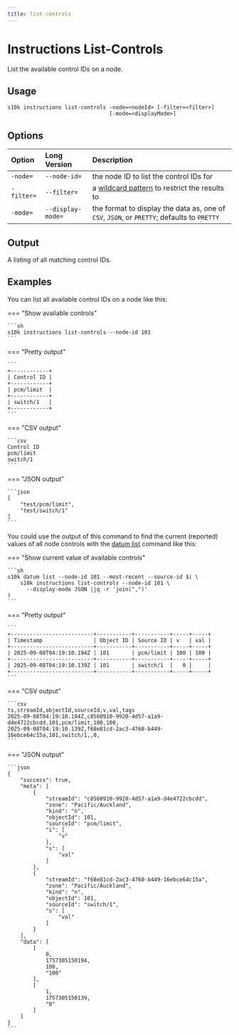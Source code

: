 ```yaml
---
title: list-controls
---
```

# Instructions List-Controls

List the available control IDs on a node.

## Usage

```
s10k instructions list-controls -node=<nodeId> [-filter=<filter>]
                                [-mode=<displayMode>]
```

## Options

<div markdown="1" class="options-explicit-col-widths">

| Option | Long Version | Description |
|:-------|:-------------|:------------|
| `-node=` | `--node-id=` | the node ID to list the control IDs for |
| `-filter=` | `--filter=` | a [wildcard pattern][wildcard] to restrict the results to |
| `-mode=` | `--display-mode=` | the format to display the data as, one of `CSV`, `JSON`, or `PRETTY`; defaults to `PRETTY` |

</div>

## Output

A listing of all matching control IDs.

## Examples

You can list all available control IDs on a node like this:

=== "Show available controls"

	```sh
	s10k instructions list-controls --node-id 101
	```

=== "Pretty output"

	```
	+------------+
	| Control ID |
	+------------+
	| pcm/limit  |
	+------------+
	| switch/1   |
	+------------+
	```

=== "CSV output"

	```csv
	Control ID
	pcm/limit
	switch/1
	```

=== "JSON output"

	```json
	[
		"test/pcm/limit",
		"test/switch/1"
	]
	```

You could use the output of this command to find the current (reported) values of
all node controls with the [datum list](../datum/list.md) command like this:

=== "Show current value of available controls"

	```sh
	s10k datum list --node-id 101 --most-recent --source-id $( \
		s10k instructions list-controls --node-id 101 \
		  --display-mode JSON |jq -r 'join(",")'
	)
	```

=== "Pretty output"

	```
	+--------------------------+-----------+-----------+-----+-----+
	| Timestamp                | Object ID | Source ID | v   | val |
	+--------------------------+-----------+-----------+-----+-----+
	| 2025-09-08T04:19:10.194Z | 101       | pcm/limit | 100 | 100 |
	+--------------------------+-----------+-----------+-----+-----+
	| 2025-09-08T04:19:10.139Z | 101       | switch/1  |   0 |     |
	+--------------------------+-----------+-----------+-----+-----+
	```

=== "CSV output"

	```csv
	ts,streamId,objectId,sourceId,v,val,tags
	2025-09-08T04:19:10.194Z,c8560910-9920-4d57-a1a9-d4e4722cbcdd,101,pcm/limit,100,100,
	2025-09-08T04:19:10.139Z,f68e81cd-2ac3-4760-b449-16ebce64c15a,101,switch/1,,0,
	```

=== "JSON output"

	```json
	{
		"success": true,
		"meta": [
			{
				"streamId": "c8560910-9920-4d57-a1a9-d4e4722cbcdd",
				"zone": "Pacific/Auckland",
				"kind": "n",
				"objectId": 101,
				"sourceId": "pcm/limit",
				"i": [
					"v"
				],
				"s": [
					"val"
				]
			},
			{
				"streamId": "f68e81cd-2ac3-4760-b449-16ebce64c15a",
				"zone": "Pacific/Auckland",
				"kind": "n",
				"objectId": 101,
				"sourceId": "switch/1",
				"s": [
					"val"
				]
			}
		],
		"data": [
			[
				0,
				1757305150194,
				100,
				"100"
			],
			[
				1,
				1757305150139,
				"0"
			]
		]
	}
	```


[wildcard]: https://github.com/SolarNetwork/solarnetwork/wiki/SolarNet-API-global-objects#wildcard-patterns

